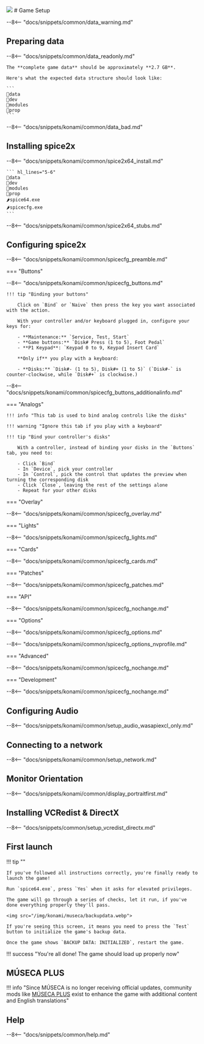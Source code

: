 <img class="header-logo" src="/img/konami/museca/logo.webp">
# Game Setup

--8<-- "docs/snippets/common/data_warning.md"

## Preparing data

--8<-- "docs/snippets/common/data_readonly.md"

    The **complete game data** should be approximately **2.7 GB**.
    
    Here's what the expected data structure should look like: 

    ```
    📂data
    📂dev
    📂modules
    📂prop
    ```

--8<-- "docs/snippets/konami/common/data_bad.md"

## Installing spice2x

--8<-- "docs/snippets/konami/common/spice2x64_install.md"

    ``` hl_lines="5-6"
    📂data
    📂dev
    📂modules
    📂prop
    🌶️spice64.exe
    🌶️spicecfg.exe
    ```

--8<-- "docs/snippets/konami/common/spice2x64_stubs.md"

## Configuring spice2x

--8<-- "docs/snippets/konami/common/spicecfg_preamble.md"

=== "Buttons"

--8<-- "docs/snippets/konami/common/spicecfg_buttons.md"

    !!! tip "Binding your buttons" 

        Click on `Bind` or `Naive` then press the key you want associated with the action.

        With your controller and/or keyboard plugged in, configure your keys for:  

        - **Maintenance:** `Service, Test, Start`
        - **Game buttons:** `Disk# Press (1 to 5), Foot Pedal`
        - **P1 Keypad**: `Keypad 0 to 9, Keypad Insert Card` 

        **Only if** you play with a keyboard:

        - **Disks:** `Disk#- (1 to 5), Disk#+ (1 to 5)` (`Disk#-` is counter-clockwise, while `Disk#+` is clockwise.)
  
--8<-- "docs/snippets/konami/common/spicecfg_buttons_additionalinfo.md"
  
=== "Analogs"

    !!! info "This tab is used to bind analog controls like the disks"

    !!! warning "Ignore this tab if you play with a keyboard"

    !!! tip "Bind your controller's disks"

        With a controller, instead of binding your disks in the `Buttons` tab, you need to:

        - Click `Bind`
        - In `Device`, pick your controller
        - In `Control`, pick the control that updates the preview when turning the corresponding disk
        - Click `Close`, leaving the rest of the settings alone
        - Repeat for your other disks

=== "Overlay"

--8<-- "docs/snippets/konami/common/spicecfg_overlay.md"

=== "Lights"

--8<-- "docs/snippets/konami/common/spicecfg_lights.md"

=== "Cards"

--8<-- "docs/snippets/konami/common/spicecfg_cards.md"

=== "Patches"

--8<-- "docs/snippets/konami/common/spicecfg_patches.md"

=== "API"

--8<-- "docs/snippets/konami/common/spicecfg_nochange.md"

=== "Options"

--8<-- "docs/snippets/konami/common/spicecfg_options.md"

--8<-- "docs/snippets/konami/common/spicecfg_options_nvprofile.md"

=== "Advanced"

--8<-- "docs/snippets/konami/common/spicecfg_nochange.md"

=== "Development"

--8<-- "docs/snippets/konami/common/spicecfg_nochange.md"

## Configuring Audio

--8<-- "docs/snippets/konami/common/setup_audio_wasapiexcl_only.md"

## Connecting to a network

--8<-- "docs/snippets/konami/common/setup_network.md"

## Monitor Orientation

--8<-- "docs/snippets/konami/common/display_portraitfirst.md"

## Installing VCRedist & DirectX

--8<-- "docs/snippets/common/setup_vcredist_directx.md"

## First launch

!!! tip ""

    If you've followed all instructions correctly, you're finally ready to launch the game!

    Run `spice64.exe`, press `Yes` when it asks for elevated privileges.

    The game will go through a series of checks, let it run, if you've done everything properly they'll pass.

    <img src="/img/konami/museca/backupdata.webp">

    If you're seeing this screen, it means you need to press the `Test` button to initialize the game's backup data.

    Once the game shows `BACKUP DATA: INITIALIZED`, restart the game.

!!! success "You're all done! The game should load up properly now"

## MÚSECA PLUS

!!! info "Since MÚSECA is no longer receiving official updates, community mods like [MÚSECA PLUS](https://museca.plus/) exist to enhance the game with additional content and English translations"

## Help

--8<-- "docs/snippets/common/help.md"